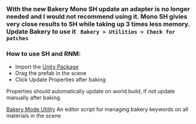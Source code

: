 ### With the new Bakery Mono SH update an adapter is no longer needed and I would not recommend using it. Mono SH givies very close results to SH while taking up 3 times less memory. Update Bakery to use it ` Bakery > Utilities > Check for patches`</b>


### How to use SH and RNM:

- Import the [Unity Package](https://github.com/z3y/UdonBakeryAdapter/releases)
- Drag the prefab in the scene
- Click Update Properties after baking

Properties should automatically update on world build, if not update manually after baking

[Bakery Mode Utility](https://github.com/z3y/BakeryModeUtility) An editor script for managing bakery keywords on all materials in the scene
